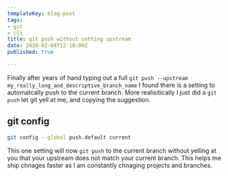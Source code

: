 ```yaml
---
templateKey: blog-post
tags:
- git
- cli
title: git push without setting upstream
date: 2020-02-04T12:18:00Z
published: true

---
```


Finally after years of hand typing out a full `git push --upstream
my_really_long_and_descriptive_branch_name` I found there is a setting to
automatcally push to the current branch. More realisitically I just did a `git
push` let git yell at me, and copying the suggestion.

## git config

``` bash
git config --global push.default current
```

This one setting will now `git push` to the current branch without yelling at
you that your upstream does not match your current branch.  This helps me ship
chnages faster as I am constantly chnaging projects and branches.
